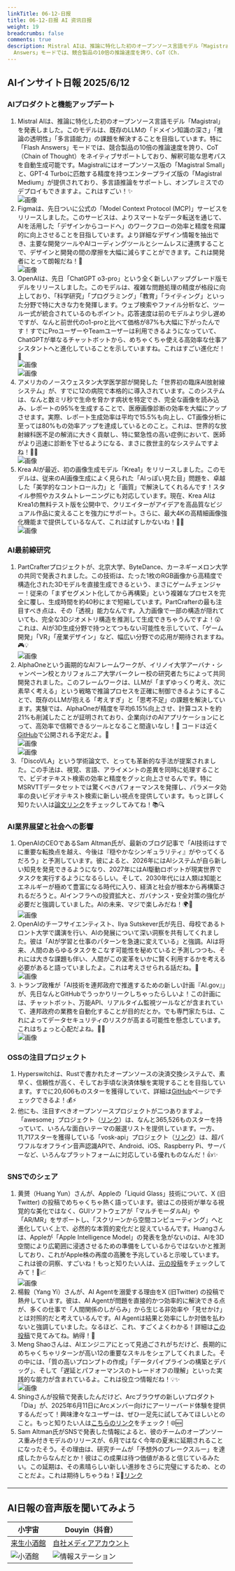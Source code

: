 ```yaml
---
linkTitle: 06-12-日报
title: 06-12-日报 AI 资讯日报
weight: 19
breadcrumbs: false
comments: true
description: Mistral AIは、推論に特化した初のオープンソース言語モデル「Magistral」を発表しました。このモデルは、既存のLLMの「ドメイン知識の深さ」「推論の透明性」「多言語能力」の課題を解決することを目指しています。特に「Flash
  Answers」モードでは、競合製品の10倍の推論速度を誇り、CoT（Ch.
---
```

## AIインサイト日報 2025/6/12

### **AIプロダクトと機能アップデート**

1.  Mistral AIは、推論に特化した初のオープンソース言語モデル「Magistral」を発表しました。このモデルは、既存のLLMの「ドメイン知識の深さ」「推論の透明性」「多言語能力」の課題を解決することを目指しています。特に「Flash Answers」モードでは、競合製品の10倍の推論速度を誇り、CoT（Chain of Thought）をネイティブサポートしており、解釈可能な思考パスを自動生成可能です。Magistralにはオープンソース版の「Magistral Small」と、GPT-4 Turboに匹敵する精度を持つエンタープライズ版の「Magistral Medium」が提供されており、多言語推論をサポートし、オンプレミスでのデプロイもできますよ。これはすごい！✨
     <br/> ![画像](https://cdn.jsdmirror.com/gh/justlovemaki/imagehub@main/images/2025/07/news_01k024p4mwe1wvhat9dxhdv817.avif) <br/>
2.  Figmaは、先日ついに公式の「Model Context Protocol (MCP)」サービスをリリースしました。このサービスは、よりスマートなデータ転送を通じて、AIを活用した「デザインからコードへ」のワークフローの効率と精度を飛躍的に向上させることを目指しています。より詳細なデザイン情報を抽出でき、主要な開発ツールやAIコーディングツールとシームレスに連携することで、デザインと開発の間の摩擦を大幅に減らすことができます。これは開発者にとって朗報だね！🙌
     <br/> ![画像](https://cdn.jsdmirror.com/gh/justlovemaki/imagehub@main/images/2025/07/news_01k024p7m1ep58a3s5d6j85w5z.avif) <br/>
3.  OpenAIは、先日「ChatGPT o3-pro」という全く新しいアップグレード版モデルをリリースしました。このモデルは、複雑な問題処理の精度が格段に向上しており、「科学研究」「プログラミング」「教育」「ライティング」といった分野で特に大きな力を発揮します。ウェブ検索やファイル分析など、ツール一式が統合されているのもポイント。応答速度は前のモデルより少し遅めですが、なんと前世代のo1-proと比べて価格が87%も大幅に下がったんです！すでにProユーザーやTeamユーザーは利用できるようになっていて、ChatGPTが単なるチャットボットから、めちゃくちゃ使える高効率な仕事アシスタントへと進化していることを示していますね。これはすごい進化だ！🚀
     <br/> ![画像](https://cdn.jsdmirror.com/gh/justlovemaki/imagehub@main/images/2025/07/news_01k024pbaxf4raxphf11nddhk8.avif) <br/> ![画像](https://cdn.jsdmirror.com/gh/justlovemaki/imagehub@main/images/2025/07/news_01k024pda8e7drpmc2x0g3kt5w.avif) <br/>
4.  アメリカのノースウェスタン大学医学部が開発した「世界初の臨床AI放射線システム」が、すでに12の病院で本格的に導入されています。このシステムは、なんと数ミリ秒で生命を脅かす病状を特定でき、完全な画像を読み込み、レポートの95%を生成することで、医療画像診断の効率を大幅にアップさせます。実際、レポート生成効率は平均で15.5%も向上し、CT画像分析に至っては80%もの効率アップを達成しているとのこと。これは、世界的な放射線科医不足の解消に大きく貢献し、特に緊急性の高い症例において、医師がより迅速に診断を下せるようになる、まさに救世主的なシステムですよね！🥺🏥
     <br/> ![画像](https://cdn.jsdmirror.com/gh/justlovemaki/imagehub@main/images/2025/07/news_01k024pg9se46tzyd27e4hm6e2.avif) <br/>
5.  Krea AIが最近、初の画像生成モデル「Krea1」をリリースしました。このモデルは、従来のAI画像生成によく見られた「AIっぽい見た目」問題を、卓越した「美学的なコントロール力」と「画質」で解決してくれるんです！スタイル参照やカスタムトレーニングにも対応しています。現在、Krea AIはKrea1の無料テスト版を公開中で、クリエイターがアイデアを高品質なビジュアル作品に変えることを強力にサポート。さらに、最大4Kの高精細画像強化機能まで提供しているなんて、これは試すしかないね！🎨🤩
     <br/> ![画像](https://cdn.jsdmirror.com/gh/justlovemaki/imagehub@main/images/2025/07/news_01k024pkv3epwbq3yr5e971z4d.avif) <br/>

### **AI最前線研究**

1.  PartCrafterプロジェクトが、北京大学、ByteDance、カーネギーメロン大学の共同で発表されました。この技術は、たった1枚のRGB画像から高精度で構造化された3Dモデルを直接生成できるという、まさにゲームチェンジャー！従来の「まずセグメント化してから再構築」という複雑なプロセスを完全に覆し、生成時間を約40秒にまで短縮しています。PartCrafterの最も注目すべき点は、その「透視」能力なんです。入力画像で一部の構造が隠れていても、完全な3Dジオメトリ構造を推測して生成できちゃうんですよ！😲 これは、AIが3D生成分野で持つとてつもない可能性を示していて、「ゲーム開発」「VR」「産業デザイン」など、幅広い分野での応用が期待されますね。🎮💡
     <br/> ![画像](https://cdn.jsdmirror.com/gh/justlovemaki/imagehub@main/images/2025/07/news_01k024pq2se2xa9a5eaxgfm0qa.avif) <br/>
2.  AlphaOneという画期的なAIフレームワークが、イリノイ大学アーバナ・シャンペーン校とカリフォルニア大学バークレー校の研究者たちによって共同開発されました。このフレームワークは、LLMが「まずゆっくり考え、次に素早く考える」という戦略で推論プロセスを正確に制御できるようにすることで、既存のLLMが抱える「考えすぎ」と「思考不足」の課題を解決しています。実験では、AlphaOneが精度を平均6.15%向上させ、計算コストを約21%も削減したことが証明されており、企業向けのAIアプリケーションにとって、高効率で信頼できるツールとなること間違いなし！💪 コードは近く[GitHub](https://github.com/ASTRAL-Group/AlphaOne)で公開される予定だよ。🎉
     <br/> ![画像](https://cdn.jsdmirror.com/gh/justlovemaki/imagehub@main/images/2025/07/news_01k024ps2pfgxtfvdwf0mc3frx.avif) <br/> ![画像](https://cdn.jsdmirror.com/gh/justlovemaki/imagehub@main/images/2025/07/news_01k024pw17fzh9erb168h23hqv.avif) <br/>
3.  「DiscoVLA」という学術論文で、とっても革新的な手法が提案されました。この手法は、視覚、言語、アライメントの差異を同時に処理することで、ビデオテキスト検索の効率と精度をグッと向上させるんです。特にMSRVTTデータセットでは驚くべきパフォーマンスを発揮し、パラメータ効率の良いビデオテキスト検索に新しい視点を提供しています。もっと詳しく知りたい人は[論文リンク](https://arxiv.org/abs/2506.08887)をチェックしてみてね！📚🔍

### **AI業界展望と社会への影響**

1.  OpenAIのCEOであるSam Altman氏が、最新のブログ記事で「AI技術はすでに重要な転換点を越え、今後は『穏やかなシンギュラリティ』がやってくるだろう」と予測しています。彼によると、2026年にはAIシステムが自ら新しい知見を発見できるようになり、2027年にはAI駆動ロボットが現実世界でタスクを実行するようになるらしい。そして、2030年代には人類は知能とエネルギーが極めて豊富になる時代に入り、経済と社会が根本から再構築されるだろうと。AIインフラへの投資拡大と、ガバナンス・安全対策の強化が必要だと強調していました。AIの未来、マジで楽しみだね！🌍🔮
     <br/> ![画像](https://cdn.jsdmirror.com/gh/justlovemaki/imagehub@main/images/2025/07/news_01k024pyybe69vp2j1j6wwqbrc.avif) <br/>
2.  OpenAIのチーフサイエンティスト、Ilya Sutskever氏が先日、母校であるトロント大学で講演を行い、AIの発展について深い洞察を共有してくれました。彼は「AIが学習と仕事のパターンを急速に変えている」と強調。AIは将来、人間のあらゆるタスクをこなす可能性を秘めていると予測しつつも、それには大きな課題も伴い、人間がこの変革をいかに賢く利用するかを考える必要があると語っていましたよ。これは考えさせられる話だね。🤔
     <br/> ![画像](https://cdn.jsdmirror.com/gh/justlovemaki/imagehub@main/images/2025/07/news_01k024q22zft1tq1v23d9trfsg.avif) <br/>
3.  トランプ政権が「AI技術を連邦政府で推進するための新しい計画『AI.gov』」が、先日なんとGitHubでうっかりリークしちゃったらしいよ！この計画には、チャットボット、万能API、リアルタイム監視ツールなどが含まれていて、連邦政府の業務を自動化することが目的だとか。でも専門家たちは、これによってデータセキュリティのリスクが高まる可能性を懸念しています。これはちょっと心配だよね。😬🚨
     <br/> ![画像](https://cdn.jsdmirror.com/gh/justlovemaki/imagehub@main/images/2025/07/news_01k024q648fm8v92f8y19r81v2.avif) <br/>

### **OSSの注目プロジェクト**

1.  Hyperswitchは、Rustで書かれたオープンソースの決済交換システムで、素早く、信頼性が高く、そしてお手頃な決済体験を実現することを目指しています。すでに20,606ものスターを獲得していて、詳細は[GitHub](https://github.com/juspay/hyperswitch)ページでチェックできるよ！💰⚡
2.  他にも、注目すべきオープンソースプロジェクトが二つありますよ。「awesome」プロジェクト（[リンク](https://github.com/sindresorhus/awesome)）は、なんと365,526ものスターを持っていて、いろんな面白いテーマの厳選リストを提供しています。一方、11,717スターを獲得している「vosk-api」プロジェクト（[リンク](https://github.com/alphacep/vosk-api)）は、超パワフルなオフライン音声認識APIで、Android、iOS、Raspberry Pi、サーバーなど、いろんなプラットフォームに対応している優れものなんだ！👍✨

### **SNSでのシェア**

1.  黄赟（Huang Yun）さんが、Appleの「Liquid Glass」技術について、X (旧Twitter) の投稿でめちゃくちゃ熱く語っています。彼はこの技術が単なる視覚的な美化ではなく、GUIソフトウェアが「マルチモーダルAI」や「AR/MR」をサポートし、「スクリーンから空間コンピューティング」へと進化していく上で、必然的な本質的変化だと捉えているんです。Huangさんは、Appleが「Apple Intelligence Model」の発表を急がないのは、AIを3D空間により広範囲に浸透させるための準備をしているからではないかと推測しており、これがApple株の再度の高騰を予兆していると示唆しています。これは彼の洞察、すごいね！もっと知りたい人は、[元の投稿](https://x.com/huangyun_122/status/1932810735194943909)をチェックしてみて！🍎📈
     <br/> ![画像](https://cdn.jsdmirror.com/gh/justlovemaki/imagehub@main/images/2025/07/news_01k024qb40e59s3dre6pn2ck1t.avif) <br/>
2.  楊毅（Yang Yi）さんが、AI Agentを溺愛する理由をX (旧Twitter) の投稿で熱弁しています。彼は、AI Agentが問題を直接的かつ効率的に解決できる点が、多くの仕事で「人間関係のしがらみ」から生じる非効率や「見せかけ」とは対照的だと考えているんです。AI Agentは結果と効率にしか対価を払わないと強調していました。なるほど、これ、すごくよくわかる！詳細は[この投稿](https://x.com/Yangyixxxx/status/1932777869639626876)で見てみてね。納得！🎯
3.  Meng Shaoさんは、AIエンジニアにとって見過ごされがちだけど、長期的にめちゃくちゃリターンが高い12の重要なスキルをシェアしてくれました。その中には、「質の高いプロンプトの作成」「データパイプラインの構築とデバッグ」、そして「遅延とパフォーマンスのトレードオフの理解」といった実践的な能力が含まれているよ。これは役立つ情報だね！💡✨
     <br/> ![画像](https://cdn.jsdmirror.com/gh/justlovemaki/imagehub@main/images/2025/07/news_01k024qf3efa4v639x8rbn87q6.avif) <br/>
4.  Shingさんが投稿で発表したんだけど、Arcブラウザの新しいプロダクト「Dia」が、2025年6月11日にArcメンバー向けにアーリーバード体験を提供するんだって！興味津々なユーザーは、ぜひ一足先に試してみてほしいとのこと。もっと知りたい人は[こちらのリンク](https://x.com/shing19_eth/status/1932686185434063352)をチェック！🌐🆕
5.  Sam Altman氏がSNSで発表した情報によると、彼のチームのオープンソース重み付きモデルのリリースが、6月ではなく今年の夏末に延期されることになったそう。その理由は、研究チームが「予想外のブレークスルー」を達成したからなんだとか！彼はこの成果は待つ価値があると信じているみたい。この延期は、その素晴らしい新しい進捗をさらに完璧にするため、とのことだよ。これは期待しちゃうね！⏳🌟[リンク](https://x.com/dotey/status/1932584576276210004)

---

## AI日報の音声版を聞いてみよう

| **小宇宙** | **Douyin（抖音）** |
| --- | --- |
| [来生小酒館](https://www.xiaoyuzhoufm.com/podcast/683c62b7c1ca9cf575a5030e) | [自社メディアアカウント](https://www.douyin.com/user/MS4wLjABAAAAwpwqPQlu38sO38VyWgw9ZjDEnN4bMR5j8x111UxpseHR9DpB6-CveI5KRXOWuFwG) |
| ![小酒館](https://cdn.jsdmirror.com/gh/justlovemaki/imagehub@main/logo/f959f7984e9163fc50d3941d79a7f262.md.png) | ![情報ステーション](https://cdn.jsdmirror.com/gh/justlovemaki/imagehub@main/logo/7fc30805eeb831e1e2baa3a240683ca3.md.png) |